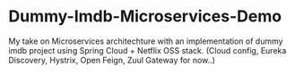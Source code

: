 # Dummy-Imdb-Microservices-Demo
My take on Microservices architechture with an implementation of dummy imdb project using Spring Cloud + Netflix OSS stack. (Cloud config, Eureka Discovery, Hystrix, Open Feign, Zuul Gateway for now..)
